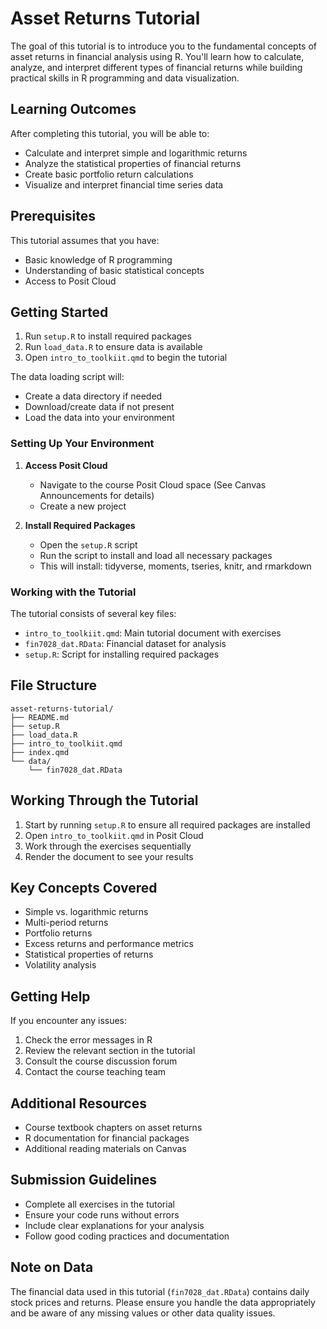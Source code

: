 # Asset Returns Tutorial

The goal  of this tutorial is to introduce you to the fundamental concepts of asset returns in financial analysis using R. You'll learn how to calculate, analyze, and interpret different types of financial returns while building practical skills in R programming and data visualization.

## Learning Outcomes

After completing this tutorial, you will be able to:
- Calculate and interpret simple and logarithmic returns
- Analyze the statistical properties of financial returns
- Create basic portfolio return calculations
- Visualize and interpret financial time series data

## Prerequisites

This tutorial assumes that you have:
- Basic knowledge of R programming
- Understanding of basic statistical concepts
- Access to Posit Cloud

## Getting Started

1. Run `setup.R` to install required packages
2. Run `load_data.R` to ensure data is available
3. Open `intro_to_toolkiit.qmd` to begin the tutorial

The data loading script will:
- Create a data directory if needed
- Download/create data if not present
- Load the data into your environment

### Setting Up Your Environment

1. **Access Posit Cloud**
   - Navigate to the course Posit Cloud space (See Canvas Announcements for details)
   - Create a new project

2. **Install Required Packages**
   - Open the `setup.R` script
   - Run the script to install and load all necessary packages
   - This will install: tidyverse, moments, tseries, knitr, and rmarkdown

### Working with the Tutorial

The tutorial consists of several key files:
- `intro_to_toolkiit.qmd`: Main tutorial document with exercises
- `fin7028_dat.RData`: Financial dataset for analysis
- `setup.R`: Script for installing required packages

## File Structure

```
asset-returns-tutorial/
├── README.md
├── setup.R
├── load_data.R
├── intro_to_toolkiit.qmd
├── index.qmd
└── data/
    └── fin7028_dat.RData
```

## Working Through the Tutorial

1. Start by running `setup.R` to ensure all required packages are installed
2. Open `intro_to_toolkiit.qmd` in Posit Cloud
3. Work through the exercises sequentially
4. Render the document to see your results

## Key Concepts Covered

- Simple vs. logarithmic returns
- Multi-period returns
- Portfolio returns
- Excess returns and performance metrics
- Statistical properties of returns
- Volatility analysis

## Getting Help

If you encounter any issues:
1. Check the error messages in R
2. Review the relevant section in the tutorial
3. Consult the course discussion forum
4. Contact the course teaching team

## Additional Resources

- Course textbook chapters on asset returns
- R documentation for financial packages
- Additional reading materials on Canvas

## Submission Guidelines

- Complete all exercises in the tutorial
- Ensure your code runs without errors
- Include clear explanations for your analysis
- Follow good coding practices and documentation

## Note on Data

The financial data used in this tutorial (`fin7028_dat.RData`) contains daily stock prices and returns. Please ensure you handle the data appropriately and be aware of any missing values or other data quality issues.

#